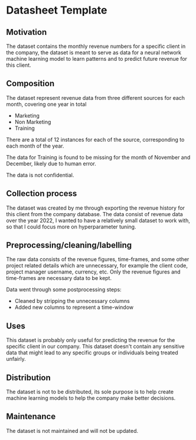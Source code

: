 # Datasheet Template

## Motivation

The dataset contains the monthly revenue numbers for a specific client in the company, the dataset is meant to serve as data for a neural network machine learning model to learn patterns and to predict future revenue for this client.

 
## Composition

The dataset represent revenue data from three different sources for each month, covering one year in total
- Marketing
- Non Marketing
- Training

There are a total of 12 instances for each of the source, corresponding to each month of the year.

The data for Training is found to be missing for the month of November and December, likely due to human error.

The data is not confidential.


## Collection process

The dataset was created by me through exporting the revenue history for this client from the company database.
The data consist of revenue data over the year 2022, I wanted to have a relatively small dataset to work with, so that I could focus more on hyperparameter tuning.


## Preprocessing/cleaning/labelling

The raw data consists of the revenue figures, time-frames, and some other project related details which are unnecessary, for example the client code, project manager username, currency, etc. Only the revenue figures and time-frames are necessary data to be kept.

Data went through some postprocessing steps:
- Cleaned by stripping the unnecessary columns
- Added new columns to represent a time-window
 
## Uses

This dataset is probably only useful for predicting the revenue for the specific client in our company.
This dataset doesn't contain any sensitive data that might lead to any specific groups or individuals being treated unfairly.


## Distribution

The dataset is not to be distributed, its sole purpose is to help create machine learning models to help the company make better decisions.


## Maintenance

The dataset is not maintained and will not be updated.

